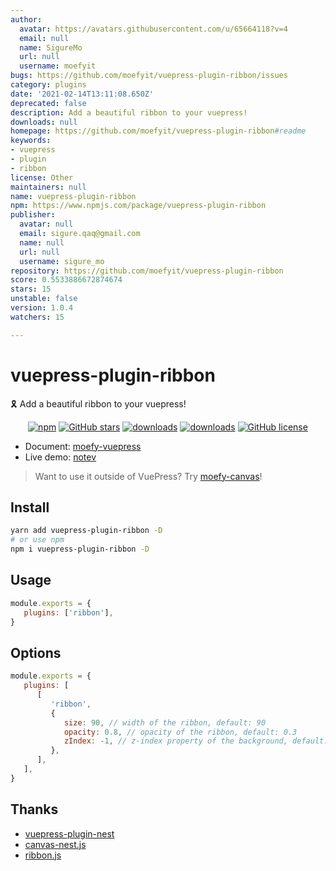 ```yaml
---
author:
  avatar: https://avatars.githubusercontent.com/u/65664118?v=4
  email: null
  name: SigureMo
  url: null
  username: moefyit
bugs: https://github.com/moefyit/vuepress-plugin-ribbon/issues
category: plugins
date: '2021-02-14T13:11:08.650Z'
deprecated: false
description: Add a beautiful ribbon to your vuepress!
downloads: null
homepage: https://github.com/moefyit/vuepress-plugin-ribbon#readme
keywords:
- vuepress
- plugin
- ribbon
license: Other
maintainers: null
name: vuepress-plugin-ribbon
npm: https://www.npmjs.com/package/vuepress-plugin-ribbon
publisher:
  avatar: null
  email: sigure.qaq@gmail.com
  name: null
  url: null
  username: sigure_mo
repository: https://github.com/moefyit/vuepress-plugin-ribbon
score: 0.5533886672874674
stars: 15
unstable: false
version: 1.0.4
watchers: 15

---
```


# vuepress-plugin-ribbon <GitHubLink repo="moefyit/vuepress-plugin-ribbon"/>

:reminder_ribbon: Add a beautiful ribbon to your vuepress!

<p align="center">
   <a href="https://www.npmjs.com/package/vuepress-plugin-ribbon" target="_blank"><img alt="npm" src="https://img.shields.io/npm/v/vuepress-plugin-ribbon.svg"></a>
   <a href="https://github.com/moefyit/vuepress-plugin-ribbon/stargazers" target="_blank"><img alt="GitHub stars" src="https://img.shields.io/github/stars/moefyit/vuepress-plugin-ribbon"></a>
   <a href="https://www.npmjs.com/package/vuepress-plugin-ribbon" target="_blank"><img alt="downloads" src="https://img.shields.io/npm/dt/vuepress-plugin-ribbon.svg"></a>
   <a href="https://www.npmjs.com/package/vuepress-plugin-ribbon" target="_blank"><img alt="downloads" src="https://img.shields.io/npm/dm/vuepress-plugin-ribbon.svg"></a>
   <a href="https://github.com/moefyit/vuepress-plugin-ribbon/blob/main/LICENSE" target="_blank"><img alt="GitHub license" src="https://img.shields.io/github/license/moefyit/vuepress-plugin-ribbon"></a>
</p>

-  Document: [moefy-vuepress](https://moefyit.github.io/moefy-vuepress/)
-  Live demo: [notev](https://nyakku.moe/)

> Want to use it outside of VuePress? Try [moefy-canvas](https://github.com/moefyit/moefy-canvas)!

## Install

```bash
yarn add vuepress-plugin-ribbon -D
# or use npm
npm i vuepress-plugin-ribbon -D
```

## Usage

```javascript
module.exports = {
   plugins: ['ribbon'],
}
```

## Options

```js
module.exports = {
   plugins: [
      [
         'ribbon',
         {
            size: 90, // width of the ribbon, default: 90
            opacity: 0.8, // opacity of the ribbon, default: 0.3
            zIndex: -1, // z-index property of the background, default: -1
         },
      ],
   ],
}
```

## Thanks

-  [vuepress-plugin-nest](https://github.com/vxhly/vuepress-plugin-nest)
-  [canvas-nest.js](https://github.com/hustcc/canvas-nest.js)
-  [ribbon.js](https://github.com/hustcc/ribbon.js)
